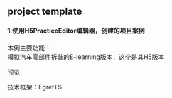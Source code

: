 ## project template

#### 1.使用H5PracticeEditor编辑器，创建的项目案例  

本例主要功能：  
模拟汽车零部件拆装的E-learning版本，这个是其H5版本

<a href="https://i-fuyun.github.io/H5PracticeEditor/project template/Release/1.1.0/index.html" target="_blank">预览</a>

技术框架：EgretTS

